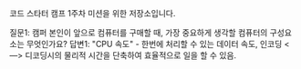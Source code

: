 코드 스타터 캠프 1주차 미션을 위한 저장소입니다.

질문1: 캠퍼 본인이 앞으로 컴퓨터를 구매할 때, 가장 중요하게 생각할 컴퓨터의 구성요소는 무엇인가요?
답변1: "CPU 속도" - 한번에 처리할 수 있는 데이터 속도, 인코딩 <—> 디코딩시의 물리적 시간을 단축하여 효율적으로 일을 할 수 있음. 